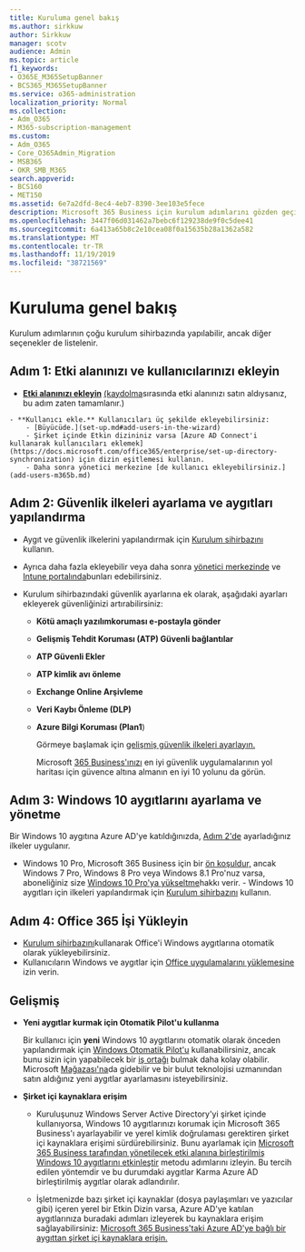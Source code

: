 ```yaml
---
title: Kuruluma genel bakış
ms.author: sirkkuw
author: Sirkkuw
manager: scotv
audience: Admin
ms.topic: article
f1_keywords:
- O365E_M365SetupBanner
- BCS365_M365SetupBanner
ms.service: o365-administration
localization_priority: Normal
ms.collection:
- Adm_O365
- M365-subscription-management
ms.custom:
- Adm_O365
- Core_O365Admin_Migration
- MSB365
- OKR_SMB_M365
search.appverid:
- BCS160
- MET150
ms.assetid: 6e7a2dfd-8ec4-4eb7-8390-3ee103e5fece
description: Microsoft 365 Business için kurulum adımlarını gözden geçirin.
ms.openlocfilehash: 3447f06d031462a7bebc6f129238de9f0c5dee41
ms.sourcegitcommit: 6a413a65b8c2e10cea08f0a15635b28a1362a582
ms.translationtype: MT
ms.contentlocale: tr-TR
ms.lasthandoff: 11/19/2019
ms.locfileid: "38721569"
---
```

# <a name="overview-of-setup"></a>Kuruluma genel bakış

Kurulum adımlarının çoğu kurulum sihirbazında yapılabilir, ancak diğer seçenekler de listelenir.

## <a name="step-1-add-your-domain-and-users"></a>Adım 1: Etki alanınızı ve kullanıcılarınızı ekleyin

   - **[Etki alanınızı ekleyin](set-up.md#add-your-domain-to-personalize-sign-in)** [(kaydolma](sign-up.md)sırasında etki alanınızı satın aldıysanız, bu adım zaten tamamlanır.)

    - **Kullanıcı ekle.** Kullanıcıları üç şekilde ekleyebilirsiniz:
        - [Büyücüde.](set-up.md#add-users-in-the-wizard)
        - Şirket içinde Etkin dizininiz varsa [Azure AD Connect'i kullanarak kullanıcıları eklemek](https://docs.microsoft.com/office365/enterprise/set-up-directory-synchronization) için dizin eşitlemesi kullanın.
        - Daha sonra yönetici merkezine [de kullanıcı ekleyebilirsiniz.](add-users-m365b.md)
## <a name="step-2-set-up-security-policies-and-configure-devices"></a>Adım 2: Güvenlik ilkeleri ayarlama ve aygıtları yapılandırma 

  - Aygıt ve güvenlik ilkelerini yapılandırmak için [Kurulum sihirbazını](set-up.md#protect-data-and-devices) kullanın. 
  - Ayrıca daha fazla ekleyebilir veya daha sonra [yönetici merkezinde](view-policies-and-devices.md) ve [Intune portalında](https://docs.microsoft.com/intune/tutorial-walkthrough-intune-portal)bunları edebilirsiniz.
  - Kurulum sihirbazındaki güvenlik ayarlarına ek olarak, aşağıdaki ayarları ekleyerek güvenliğinizi artırabilirsiniz:

      - **Kötü amaçlı yazılımkoruması e-postayla gönder**
      - **Gelişmiş Tehdit Koruması (ATP) Güvenli bağlantılar**
      - **ATP Güvenli Ekler**
      - **ATP kimlik avı önleme**
      - **Exchange Online Arşivleme**
      - **Veri Kaybı Önleme (DLP)**
      - **Azure Bilgi Koruması (Plan1**)

          Görmeye başlamak için [gelişmiş güvenlik ilkeleri ayarlayın.](set-up-advanced-security.md)

        Microsoft [365 Business'ınızı](https://docs.microsoft.com/office365/admin/security-and-compliance/secure-your-business-data) en iyi güvenlik uygulamalarının yol haritası için güvence altına almanın en iyi 10 yolunu da görün.

## <a name="step-3-set-up-and-manage-windows-10-devices"></a>Adım 3: Windows 10 aygıtlarını ayarlama ve yönetme

   Bir Windows 10 aygıtına Azure AD'ye katıldığınızda, [Adım 2'de](#step-2-set-up-security-policies-and-configure-devices) ayarladığınız ilkeler uygulanır.

   - Windows 10 Pro, Microsoft 365 Business için bir [ön koşuldur,](pre-requisites-for-data-protection.md) ancak Windows 7 Pro, Windows 8 Pro veya Windows 8.1 Pro'nuz varsa, aboneliğiniz size [Windows 10 Pro'ya yükseltme](https://docs.microsoft.com/microsoft-365/business/upgrade-to-windows-pro-creators-update)hakkı verir.
    - Windows 10 aygıtları için ilkeleri yapılandırmak için [Kurulum sihirbazını](set-up.md#protect-data-and-devices) kullanın.

## <a name="step-4-install-office-365-business"></a>Adım 4: Office 365 İşi Yükleyin
- [Kurulum sihirbazını](set-up.md#deploy-office-365-client-apps)kullanarak Office'i Windows aygıtlarına otomatik olarak yükleyebilirsiniz.
- Kullanıcıların Windows ve aygıtlar için [Office uygulamalarını yüklemesine](https://docs.microsoft.com/office365/admin/setup/install-applications) izin verin.
     
## <a name="advanced"></a>Gelişmiş
- **Yeni aygıtlar kurmak için Otomatik Pilot'u kullanma**
            
     Bir kullanıcı için **yeni** Windows 10 aygıtlarını otomatik olarak önceden yapılandırmak için [Windows Otomatik Pilot'u](add-autopilot-devices-and-profile.md) kullanabilirsiniz, ancak bunu sizin için yapabilecek bir [iş ortağı](https://www.microsoft.com/solution-providers/search) bulmak daha kolay olabilir. Microsoft [Mağazası'na](https://go.microsoft.com/fwlink/?linkid=874598)da gidebilir ve bir bulut teknolojisi uzmanından satın aldığınız yeni aygıtlar ayarlamasını isteyebilirsiniz.

- **Şirket içi kaynaklara erişim**

     - Kuruluşunuz Windows Server Active Directory'yi şirket içinde kullanıyorsa, Windows 10 aygıtlarınızı korumak için Microsoft 365 Business'ı ayarlayabilir ve yerel kimlik doğrulaması gerektiren şirket içi kaynaklara erişimi sürdürebilirsiniz. Bunu ayarlamak için [Microsoft 365 Business tarafından yönetilecek etki alanına birleştirilmiş Windows 10 aygıtlarını etkinleştir](manage-windows-devices.md) metodu adımlarını izleyin. Bu tercih edilen yöntemdir ve bu durumdaki aygıtlar Karma Azure AD birleştirilmiş aygıtlar olarak adlandırılır.

    - İşletmenizde bazı şirket içi kaynaklar (dosya paylaşımları ve yazıcılar gibi) içeren yerel bir Etkin Dizin varsa, Azure AD'ye katılan aygıtlarınıza buradaki adımları izleyerek bu kaynaklara erişim sağlayabilirsiniz: [Microsoft 365 Business'taki Azure AD'ye bağlı bir aygıttan şirket içi kaynaklara erişin.](access-resources.md)

  